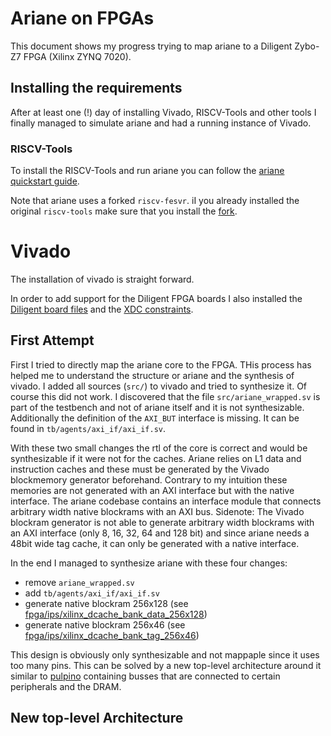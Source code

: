 # Ariane on FPGAs

This document shows my progress trying to map ariane to a Diligent Zybo-Z7 FPGA (Xilinx ZYNQ 7020).

## Installing the requirements

After at least one (!) day of installing Vivado, RISCV-Tools and other tools I finally managed to simulate ariane and had a running instance of Vivado.

### RISCV-Tools

To install the RISCV-Tools and run ariane you can follow the [ariane quickstart guide](ariane_quickstart.md).

Note that ariane uses a forked `riscv-fesvr`. iI you already installed the original `riscv-tools` make sure that you install the [fork](https://github.com/pulp-platform/riscv-fesvr).

# Vivado

The installation of vivado is straight forward. 

In order to add support for the Diligent FPGA boards I also installed the [Diligent board files](https://reference.digilentinc.com/vivado/installing-vivado/start) and the [XDC constraints](https://github.com/Digilent/digilent-xdc).

## First Attempt

First I tried to directly map the ariane core to the FPGA. THis process has helped me to understand the structure or ariane and the synthesis of vivado. I added all sources (`src/`) to vivado and tried to synthesize it. Of course this did not work. I discovered that the file `src/ariane_wrapped.sv` is part of the testbench and not of ariane itself and it is not synthesizable. Additionally the definition of the `AXI_BUT` interface is missing. It can be found in `tb/agents/axi_if/axi_if.sv`.

With these two small changes the rtl of the core is correct and would be synthesizable if it were not for the caches. Ariane relies on L1 data and instruction caches and these must be generated by the Vivado blockmemory generator beforehand. Contrary to my intuition these memories are not generated with an AXI interface but with the native interface. The ariane codebase contains an interface module that connects arbitrary width native blockrams with an AXI bus. Sidenote: The Vivado blockram generator is not able to generate arbitrary width blockrams with an AXI interface (only 8, 16, 32, 64 and 128 bit) and since ariane needs a 48bit wide tag cache, it can only be generated with a native interface. 

In the end I managed to synthesize ariane with these four changes:
  - remove `ariane_wrapped.sv`
  - add `tb/agents/axi_if/axi_if.sv`
  - generate native blockram 256x128 (see [fpga/ips/xilinx_dcache_bank_data_256x128](fpga/ips/xilinx_dcache_bank_data_256x128))
  - generate native blockram 256x46 (see [fpga/ips/xilinx_dcache_bank_tag_256x46](fpga/ips/xilinx_dcache_bank_tag_256x46))

This design is obviously only synthesizable and not mappaple since it uses too many pins. This can be solved by a new top-level architecture around it similar to [pulpino](https://github.com/pulp-platform/pulpino) containing busses that are connected to certain peripherals and the DRAM.

## New top-level Architecture


